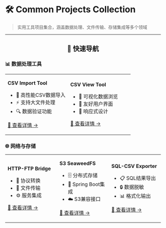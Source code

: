 # 🛠️ Common Projects Collection

> 实用工具项目集合，涵盖数据处理、文件传输、存储集成等多个领域

---

<div align="center">

## 🚀 快速导航

</div>

### 📊 数据处理工具

<table>
<tr>
<td width="50%">

**CSV Import Tool**
- 🎯 高性能CSV数据导入
- ⚡ 支持大文件处理
- 🔍 数据验证功能

[📖 查看详情 →](https://github.com/ShouZhiDuan/easydo/tree/main/csv-import)

</td>
<td width="50%">

**CSV View Tool**
- 👀 可视化数据浏览
- 🎨 友好用户界面
- 📱 响应式设计

[📖 查看详情 →](https://github.com/ShouZhiDuan/easydo/tree/main/csv-view)

</td>
</tr>
</table>

### 🌐 网络与存储

<table>
<tr>
<td width="33%">

**HTTP-FTP Bridge**
- 🔄 协议转换
- 📁 文件传输
- ⚙️ 服务集成

[📖 查看详情 →](https://github.com/ShouZhiDuan/easydo/tree/main/http-ftp)

</td>
<td width="33%">

**S3 SeaweedFS**
- 🗄️ 分布式存储
- 🔧 Spring Boot集成
- ☁️ S3兼容接口

[📖 查看详情 →](https://github.com/ShouZhiDuan/easydo/tree/main/s3-seaweedfs)

</td>
<td width="33%">

**SQL-CSV Exporter**
- 📋 SQL结果导出
- 🔒 数据脱敏
- 📊 格式化输出

[📖 查看详情 →](https://github.com/ShouZhiDuan/easydo/tree/main/sql-csv)

</td>
</tr>
</table>